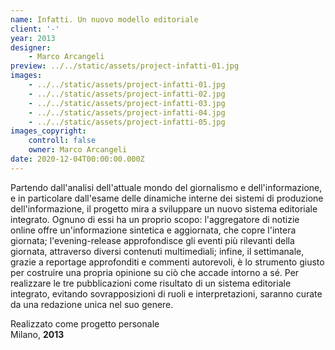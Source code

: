 ```yaml
---
name: Infatti. Un nuovo modello editoriale
client: '-'
year: 2013
designer:
    - Marco Arcangeli
preview: ../../static/assets/project-infatti-01.jpg
images:
    - ../../static/assets/project-infatti-01.jpg
    - ../../static/assets/project-infatti-02.jpg
    - ../../static/assets/project-infatti-03.jpg
    - ../../static/assets/project-infatti-04.jpg
    - ../../static/assets/project-infatti-05.jpg
images_copyright:
    controll: false
    owner: Marco Arcangeli
date: 2020-12-04T00:00:00.000Z
---
```


Partendo dall'analisi dell'attuale mondo del giornalismo e dell'informazione, e in particolare dall'esame delle dinamiche interne dei sistemi di produzione dell'informazione, il progetto mira a sviluppare un nuovo sistema editoriale integrato. Ognuno di essi ha un proprio scopo: l'aggregatore di notizie online offre un'informazione sintetica e aggiornata, che copre l'intera giornata; l'evening-release approfondisce gli eventi più rilevanti della giornata, attraverso diversi contenuti multimediali; infine, il settimanale, grazie a reportage approfonditi e commenti autorevoli, è lo strumento giusto per costruire una propria opinione su ciò che accade intorno a sé. Per realizzare le tre pubblicazioni come risultato di un sistema editoriale integrato, evitando sovrapposizioni di ruoli e interpretazioni, saranno curate da una redazione unica nel suo genere.

Realizzato come progetto personale  
Milano, **2013**
